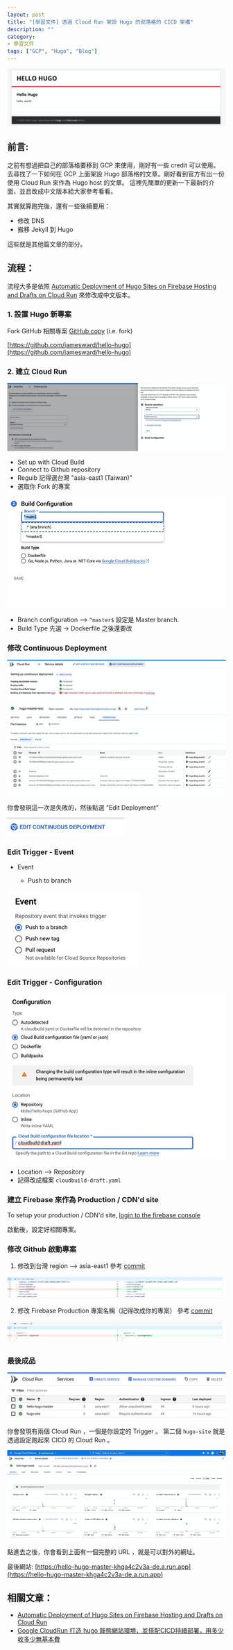 ```yaml
---
layout: post
title: "[學習文件] 透過 Cloud Run 架設 Hugo 的部落格的 CICD 架構"
description: ""
category: 
- 學習文件
tags: ["GCP", "Hugo", "Blog"]
---
```


![image-20220207094450910](../images/2021/image-20220207094450910.png)

## 前言:

之前有想過把自己的部落格要移到 GCP 來使用，剛好有一些 credit 可以使用。 去尋找了一下如何在 GCP 上面架設 Hugo 部落格的文章。剛好看到官方有出一份使用 Cloud Run 來作為 Hugo host 的文章。 這裡先簡單的更新一下最新的介面，並且改成中文版本給大家參考看看。

其實就算跑完後，還有一些後續要用：

- 修改 DNS
- 搬移 Jekyll 到 Hugo 

這些就是其他篇文章的部分。

## 流程：

流程大多是依照 [Automatic Deployment of Hugo Sites on Firebase Hosting and Drafts on Cloud Run](https://developers.googleblog.com/2020/08/automatic-deployment-of-hugo-sites-on-firebase-hosting.html) 來修改成中文版本。

### 1. 設置 Hugo 新專案 

Fork GitHub 相關專案  [GitHub copy](https://github.com/jamesward/hello-hugo/fork) (i.e. fork)

[https://github.com/jamesward/hello-hugo](https://github.com/jamesward/hello-hugo)

### 2. 建立 Cloud Run 

![image-20220207134534940](../images/2021/image-20220207134534940.png)

- Set up with Cloud Build
- Connect to Github repository
- Reguib 記得選台灣 "asia-east1 (Taiwan)"
- 選取你 Fork 的專案

![image-20220207134616577](../images/2021/image-20220207134616577.png)

- Branch configuration --> `^master$` 設定是 Master branch.
- Build Type 先選 -> Dockerfile 之後還要改

### 修改 Continuous Deployment

![image-20220207153151826](../images/2021/image-20220207153151826.png)

你會發現這一次是失敗的，然後點選 "Edit Deployment"

![image-20220207153235138](../images/2021/image-20220207153235138.png)

### Edit Trigger - Event

- Event 

  - Push to branch

![image-20220207153319290](../images/2021/image-20220207153319290.png)

### Edit Trigger - Configuration

![image-20220207153440164](../images/2021/image-20220207153440164.png)

- Location --> Repository
- 記得改成檔案 `cloudbuild-draft.yaml`

### 建立 Firebase 來作為 Production / CDN'd site

To setup your production / CDN'd site, [login to the firebase console](https://console.firebase.google.com/)

啟動後，設定好相關專案。

### 修改 Github 啟動專案

1. 修改到台灣 region --> asia-east1 參考 [commit](https://github.com/kkdai/hello-hugo/commit/9ca8ee11fc1237b92aabd6d5952d4d0074fba9f8) 

![image-20220207153803757](../images/2021/image-20220207153803757.png)



2. 修改 Firebase Production 專案名稱（記得改成你的專案） 參考 [commit](https://github.com/kkdai/hello-hugo/commit/ed0ce403325fe69a0d6819d9293caeb3ab09619e) 

![image-20220207153915314](../images/2021/image-20220207153915314.png)





### 最後成品

![image-20220207094444681](../images/2021/image-20220207094444681.png)

你會發現有兩個 Cloud Run ，一個是你設定的 Trigger 。 第二個 `hugo-site`  就是透過設定跑起來 CICD 的 Cloud Run 。

![image-20220207133557965](../images/2021/image-20220207133557965.png)

點進去之後，你會看到上面有一個完整的 URL ，就是可以對外的網址。

最後網站: [https://hello-hugo-master-khga4c2v3a-de.a.run.app](https://hello-hugo-master-khga4c2v3a-de.a.run.app)


## 相關文章：

- [Automatic Deployment of Hugo Sites on Firebase Hosting and Drafts on Cloud Run](https://developers.googleblog.com/2020/08/automatic-deployment-of-hugo-sites-on-firebase-hosting.html)
- [Google CloudRun 打造 hugo 靜態網站環境，並搭配CICD持續部署，用多少收多少無基本費](https://www.minwt.com/website/server/22837.html)
